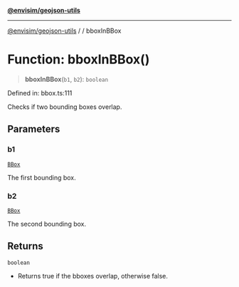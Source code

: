 [**@envisim/geojson-utils**](../../README.md)

---

[@envisim/geojson-utils]() / [](../../README.md) / bboxInBBox

# Function: bboxInBBox()

> **bboxInBBox**(`b1`, `b2`): `boolean`

Defined in: bbox.ts:111

Checks if two bounding boxes overlap.

## Parameters

### b1

[`BBox`](../../geojson/type-aliases/BBox.md)

The first bounding box.

### b2

[`BBox`](../../geojson/type-aliases/BBox.md)

The second bounding box.

## Returns

`boolean`

- Returns true if the bboxes overlap, otherwise false.
